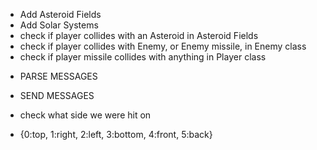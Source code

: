 - Add Asteroid Fields
- Add Solar Systems
- check if player collides with an Asteroid in Asteroid Fields
- check if player collides with Enemy, or Enemy missile, in Enemy class
- check if player missile collides with anything in Player class
+ PARSE MESSAGES
- SEND  MESSAGES
- check what side we were hit on

- {0:top, 1:right, 2:left, 3:bottom, 4:front, 5:back}
